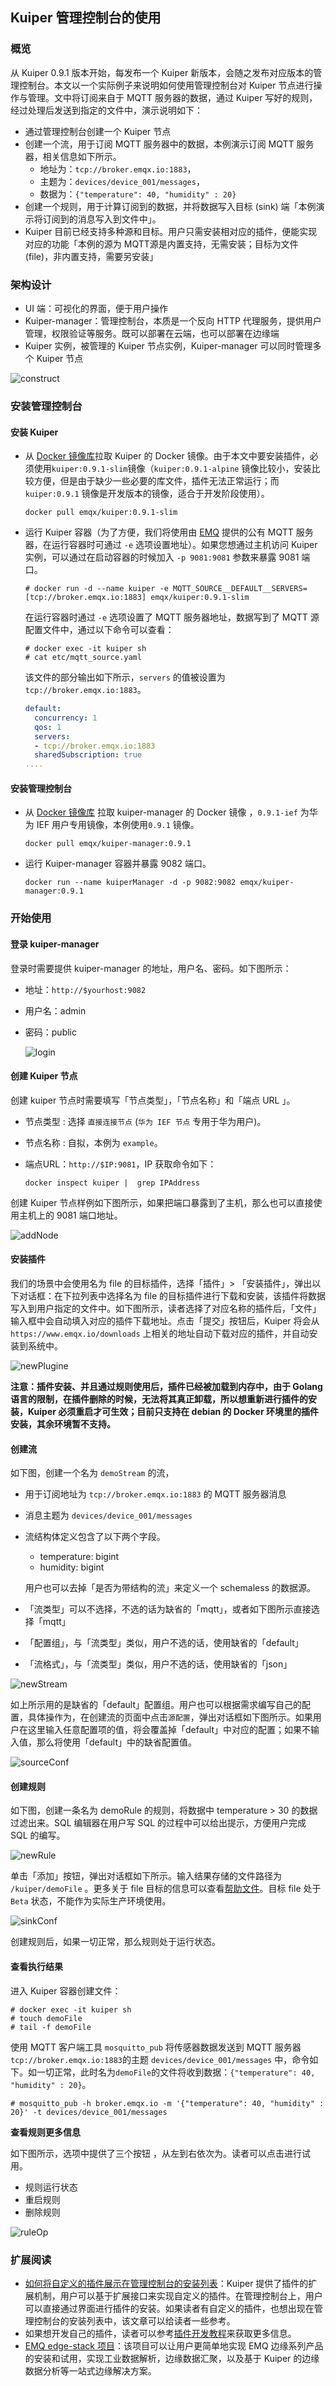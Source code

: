 

## Kuiper 管理控制台的使用

### 概览

从 Kuiper 0.9.1 版本开始，每发布一个 Kuiper 新版本，会随之发布对应版本的管理控制台。本文以一个实际例子来说明如何使用管理控制台对 Kuiper 节点进行操作与管理。文中将订阅来自于 MQTT 服务器的数据，通过 Kuiper 写好的规则，经过处理后发送到指定的文件中，演示说明如下：

- 通过管理控制台创建一个 Kuiper 节点
- 创建一个流，用于订阅 MQTT 服务器中的数据，本例演示订阅 MQTT 服务器，相关信息如下所示。
  - 地址为：`tcp://broker.emqx.io:1883`，
  - 主题为：`devices/device_001/messages`，
  - 数据为：`{"temperature": 40, "humidity" : 20}`
- 创建一个规则，用于计算订阅到的数据，并将数据写入目标 (sink) 端「本例演示将订阅到的消息写入到文件中」。
- Kuiper 目前已经支持多种源和目标。用户只需安装相对应的插件，便能实现对应的功能「本例的源为 MQTT源是内置支持，无需安装；目标为文件 (file)，非内置支持，需要另安装」

### 架构设计

* UI 端：可视化的界面，便于用户操作
* Kuiper-manager：管理控制台，本质是一个反向 HTTP 代理服务，提供用户管理，权限验证等服务。既可以部署在云端，也可以部署在边缘端
* Kuiper 实例，被管理的 Kuiper 节点实例，Kuiper-manager 可以同时管理多个 Kuiper 节点

![construct](./resources/arch.png)

### 安装管理控制台

#### 安装 Kuiper

- 从 [Docker 镜像库](https://hub.docker.com/r/emqx/kuiper/tags)拉取 Kuiper 的 Docker 镜像。由于本文中要安装插件，必须使用`kuiper:0.9.1-slim`镜像（`kuiper:0.9.1-alpine` 镜像比较小，安装比较方便，但是由于缺少一些必要的库文件，插件无法正常运行；而 `kuiper:0.9.1` 镜像是开发版本的镜像，适合于开发阶段使用）。

  ```shell
  docker pull emqx/kuiper:0.9.1-slim
  ```

- 运行 Kuiper 容器（为了方便，我们将使用由 [EMQ](https://www.emqx.io) 提供的公有 MQTT 服务器，在运行容器时可通过 `-e` 选项设置地址）。如果您想通过主机访问 Kuiper 实例，可以通过在启动容器的时候加入 `-p 9081:9081` 参数来暴露 9081 端口。

  ```shell
  # docker run -d --name kuiper -e MQTT_SOURCE__DEFAULT__SERVERS=[tcp://broker.emqx.io:1883] emqx/kuiper:0.9.1-slim
  ```
  
  在运行容器时通过 `-e` 选项设置了 MQTT 服务器地址，数据写到了 MQTT 源配置文件中，通过以下命令可以查看：
  
  ```shell
  # docker exec -it kuiper sh
  # cat etc/mqtt_source.yaml
  ```
  
  该文件的部分输出如下所示，`servers` 的值被设置为 `tcp://broker.emqx.io:1883`。
  
  ```yaml
  default:
    concurrency: 1
    qos: 1
    servers:
    - tcp://broker.emqx.io:1883
    sharedSubscription: true
  ....
  ```

#### 安装管理控制台

- 从 [Docker 镜像库](https://hub.docker.com/r/emqx/kuiper-manager/tags) 拉取 kuiper-manager 的 Docker 镜像 ，`0.9.1-ief` 为华为 IEF 用户专用镜像，本例使用`0.9.1` 镜像。

  ```shell
  docker pull emqx/kuiper-manager:0.9.1
  ```

- 运行 Kuiper-manager 容器并暴露 9082 端口。

  ```shell
  docker run --name kuiperManager -d -p 9082:9082 emqx/kuiper-manager:0.9.1
  ```

### 开始使用

#### 登录 kuiper-manager

登录时需要提供 kuiper-manager 的地址，用户名、密码。如下图所示：

* 地址：`http://$yourhost:9082`

* 用户名：admin

* 密码：public

  ![login](./resources/login.png)

#### 创建 Kuiper 节点

创建 kuiper 节点时需要填写「节点类型」，「节点名称」和「端点 URL 」。

* 节点类型 : 选择 `直接连接节点`  (`华为 IEF 节点` 专用于华为用户)。

* 节点名称 : 自拟，本例为 `example`。

* 端点URL：`http://$IP:9081`，IP 获取命令如下：

  ```shell
  docker inspect kuiper |  grep IPAddress
  ```

创建 Kuiper 节点样例如下图所示，如果把端口暴露到了主机，那么也可以直接使用主机上的 9081 端口地址。

![addNode](./resources/add_node.png)

#### 安装插件

我们的场景中会使用名为 file 的目标插件，选择「插件」> 「安装插件」，弹出以下对话框：在下拉列表中选择名为 file 的目标插件进行下载和安装，该插件将数据写入到用户指定的文件中。如下图所示，读者选择了对应名称的插件后，「文件」输入框中会自动填入对应的插件下载地址。点击「提交」按钮后，Kuiper 将会从 `https://www.emqx.io/downloads` 上相关的地址自动下载对应的插件，并自动安装到系统中。

![newPlugine](./resources/new_plugin.png)

**注意：插件安装、并且通过规则使用后，插件已经被加载到内存中，由于 Golang 语言的限制，在插件删除的时候，无法将其真正卸载，所以想重新进行插件的安装，Kuiper 必须重启才可生效；目前只支持在 debian 的 Docker 环境里的插件安装，其余环境暂不支持。**

#### 创建流

如下图，创建一个名为 `demoStream` 的流，

- 用于订阅地址为 `tcp://broker.emqx.io:1883` 的 MQTT 服务器消息

- 消息主题为 `devices/device_001/messages`

- 流结构体定义包含了以下两个字段。 

  - temperature: bigint 
  - humidity: bigint

  用户也可以去掉「是否为带结构的流」来定义一个 schemaless 的数据源。

- 「流类型」可以不选择，不选的话为缺省的「mqtt」，或者如下图所示直接选择「mqtt」

- 「配置组」，与「流类型」类似，用户不选的话，使用缺省的「default」

- 「流格式」，与「流类型」类似，用户不选的话，使用缺省的「json」

![newStream](./resources/new_stream.png)

如上所示用的是缺省的「default」配置组。用户也可以根据需求编写自己的配置，具体操作为，在创建流的页面中点击`源配置`，弹出对话框如下图所示。如果用户在这里输入任意配置项的值，将会覆盖掉「default」中对应的配置；如果不输入值，那么将使用「default」中的缺省配置值。

![sourceConf](./resources/sourceConf.png)

#### 创建规则

如下图，创建一条名为 demoRule 的规则，将数据中 temperature > 30 的数据过滤出来。SQL 编辑器在用户写 SQL 的过程中可以给出提示，方便用户完成 SQL 的编写。

![newRule](./resources/new_rule.png)

单击「添加」按钮，弹出对话框如下所示。输入结果存储的文件路径为 `/kuiper/demoFile` 。更多关于 file 目标的信息可以查看[帮助文件](../plugins/sinks/file.md)。目标 file 处于 `Beta` 状态，不能作为实际生产环境使用。

![sinkConf](./resources/sink_conf.png)

创建规则后，如果一切正常，那么规则处于运行状态。

#### 查看执行结果

进入 Kuiper 容器创建文件：

```shell
# docker exec -it kuiper sh
# touch demoFile
# tail -f demoFile
```

使用 MQTT 客户端工具 `mosquitto_pub` 将传感器数据发送到 MQTT 服务器 `tcp://broker.emqx.io:1883`的主题 `devices/device_001/messages`  中，命令如下。如一切正常，此时名为`demoFile`的文件将收到数据：`{"temperature": 40, "humidity" : 20}`。

```shell
# mosquitto_pub -h broker.emqx.io -m '{"temperature": 40, "humidity" : 20}' -t devices/device_001/messages
```

**查看规则更多信息**

如下图所示，选项中提供了三个按钮 ，从左到右依次为。读者可以点击进行试用。

- 规则运行状态
- 重启规则
- 删除规则

![ruleOp](./resources/rule_op.png)

### 扩展阅读

- [如何将自定义的插件展示在管理控制台的安装列表](plugins_in_manager.md)：Kuiper 提供了插件的扩展机制，用户可以基于扩展接口来实现自定义的插件。在管理控制台上，用户可以直接通过界面进行插件的安装。如果读者有自定义的插件，也想出现在管理控制台的安装列表中，该文章可以给读者一些参考。
- 如果想开发自己的插件，读者可以参考[插件开发教程](../plugins/plugins_tutorial.md)来获取更多信息。
- [EMQ edge-stack 项目](https://github.com/emqx/edge-stack)：该项目可以让用户更简单地实现 EMQ 边缘系列产品的安装和试用，实现工业数据解析，边缘数据汇聚，以及基于 Kuiper 的边缘数据分析等一站式边缘解决方案。


